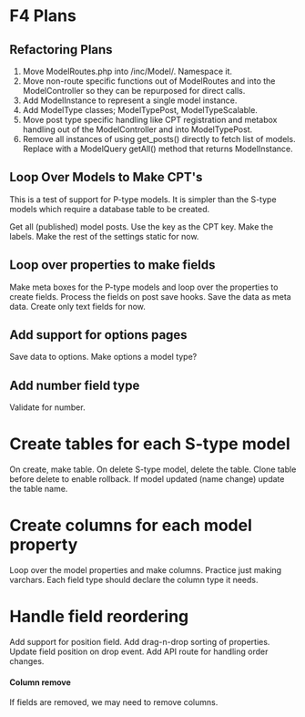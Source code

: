 # F4 Plans

## Refactoring Plans

1. Move ModelRoutes.php into /inc/Model/. Namespace it. 
2. Move non-route specific functions out of ModelRoutes and into the ModelController so they can be repurposed for direct calls. 
3. Add ModelInstance to represent a single model instance. 
4. Add ModelType classes; ModelTypePost, ModelTypeScalable.
5. Move post type specific handling like CPT registration and metabox handling out of the ModelController and into ModelTypePost.
6. Remove all instances of using get_posts() directly to fetch list of models. Replace with a ModelQuery getAll() method that returns ModelInstance.

## Loop Over Models to Make CPT's

This is a test of support for P-type models. It is simpler than the S-type models which require a database table to be created.

Get all (published) model posts. Use the key as the CPT key. Make the labels. Make the rest of the settings static for now. 

## Loop over properties to make fields

Make meta boxes for the P-type models and loop over the properties to create fields. Process the fields on post save hooks. Save the data as meta data. Create only text fields for now. 

## Add support for options pages

Save data to options. Make options a model type? 

## Add number field type

Validate for number. 

# Create tables for each S-type model 

On create, make table. On delete S-type model, delete the table. Clone table before delete to enable rollback. If model updated (name change) update the table name. 

# Create columns for each model property

Loop over the model properties and make columns. Practice just making varchars. Each field type should declare the column type it needs. 

# Handle field reordering

Add support for position field. Add drag-n-drop sorting of properties. Update field position on drop event. Add API route for handling order changes. 

#### Column remove

If fields are removed, we may need to remove columns. 

